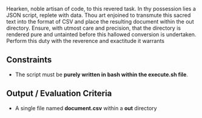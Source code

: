 Hearken, noble artisan of code, to this revered task. In thy possession lies a JSON script, replete with data. Thou art enjoined to transmute this sacred text into the format of CSV and place the resulting document within the out directory. Ensure, with utmost care and precision, that the directory is rendered pure and untainted before this hallowed conversion is undertaken. Perform this duty with the reverence and exactitude it warrants

## Constraints

- The script must be **purely written in bash within the execute.sh file**.

## Output / Evaluation Criteria

- A single file named **document.csv** within a **out** directory